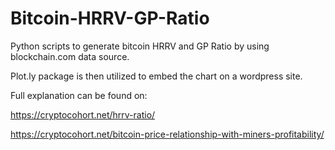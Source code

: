 # Bitcoin-HRRV-GP-Ratio

Python scripts to generate bitcoin HRRV and GP Ratio by using blockchain.com data source. 

Plot.ly package is then utilized to embed the chart on a wordpress site.

Full explanation can be found on:

https://cryptocohort.net/hrrv-ratio/

https://cryptocohort.net/bitcoin-price-relationship-with-miners-profitability/
